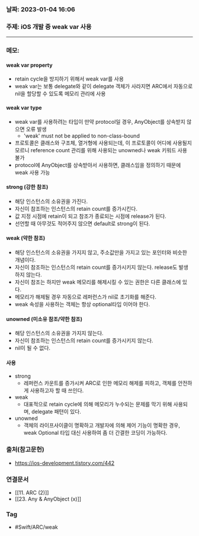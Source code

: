 ### 날짜: 2023-01-04 16:06

### 주제: iOS 개발 중 weak var 사용 
---
### 메모: 
#### weak var property
- retain cycle을 방지하기 위해서 weak var를 사용 
- weak var는 보통 delegate와 같이 delegate 객체가 사라지면 ARC에서 자동으로 nil을 할당할 수 있도록 메모리 관리에 사용 
#### weak var type
- weak var를 사용하려는 타입이 만약 protocol일 경우, AnyObject를 상속받지 않으면 오류 발생
	- 'weak' must not be applied to non-class-bound
- 프로토콜은 클래스와 구조체, 열거형에 사용되는데, 이 프로토콜이 어디에 사용될지 모르니 reference count 관리를 위해 사용되는 unowned나 weak 키워드 사용 불가
- protocol에 AnyObject를 상속받아서 사용하면, 클래스임을 정의하기 때문에 weak 사용 가능
#### strong (강한 참조)
- 해당 인스턴스의 소유권을 가진다. 
- 자신이 참조하는 인스턴스의 retain count를 증가시킨다. 
- 값 지정 시점에 retain이 되고 참조가 종료되는 시점에 release가 된다. 
- 선언할 때 아무것도 적어주지 않으면 default로 strong이 된다.
#### weak (약한 참조)
- 해당 인스턴스의 소유권을 가지지 않고, 주소값만을 가지고 있는 포인터와 비슷한 개념이다. 
- 자신이 참조하는 인스턴스의 retain count를 증가시키지 않는다. release도 발생하지 않는다. 
- 자신이 참조는 하지만 weak 메모리를 해제시킬 수 있는 권한은 다른 클래스에 있다. 
- 메모리가 해제될 경우 자동으로 레퍼런스가 nil로 초기화를 해준다. 
- weak 속성을 사용하는 객체는 항상 optional타입 이어야 한다. 
#### unowned (미소유 참조/약한 참조)
- 해당 인스턴스의 소유권을 가지지 않는다. 
- 자신이 참조하는 인스턴스의 retain count를 증가시키지 않는다. 
- nil이 될 수 없다. 
#### 사용 
- strong 
	- 레퍼런스 카운트를 증가시켜 ARC로 인한 메모리 해제를 피하고, 객체를 안전하게 사용하고자 할 때 쓰인다.
- weak
	- 대표적으로 retain cycle에 의해 메모리가 누수되는 문제를 막기 위해 사용되며, delegate 패텬이 있다. 
- unowned
	- 객체의 라이프사이클이 명확하고 개발자에 의해 제어 기능이 명확한 경우, weak Optional 타입 대신 사용하여 좀 더 간결한 코딩이 가능하다. 
### 출처(참고문헌) 
- https://ios-development.tistory.com/442

### 연결문서 
- [[11. ARC (2)]]
- [[23. Any & AnyObject (x)]]

### Tag
- #Swift/ARC/weak 